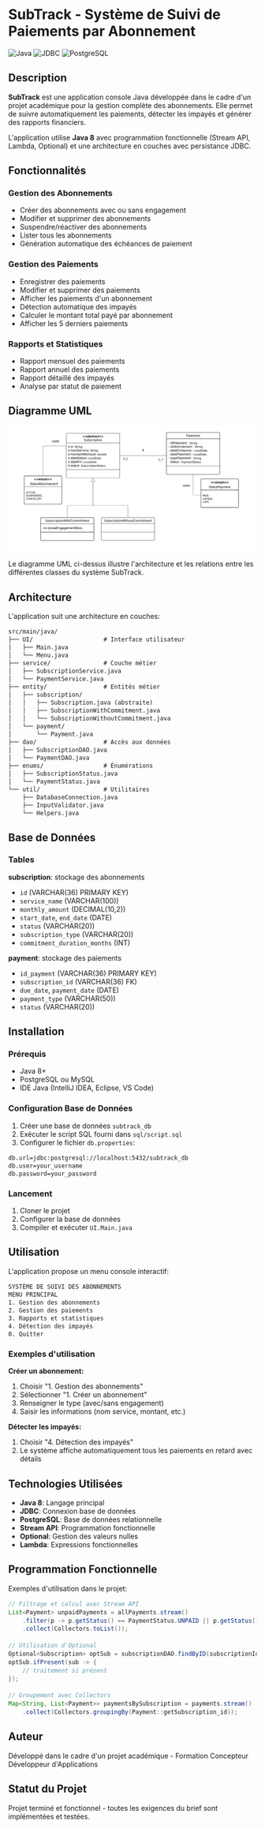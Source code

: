 # SubTrack - Système de Suivi de Paiements par Abonnement

![Java](https://img.shields.io/badge/Java-8-ED8B00?style=for-the-badge&logo=openjdk&logoColor=white)
![JDBC](https://img.shields.io/badge/JDBC-Database-4479A1?style=for-the-badge&logo=mysql&logoColor=white)
![PostgreSQL](https://img.shields.io/badge/PostgreSQL-316192?style=for-the-badge&logo=postgresql&logoColor=white)

## Description

**SubTrack** est une application console Java développée dans le cadre d'un projet académique pour la gestion complète des abonnements. Elle permet de suivre automatiquement les paiements, détecter les impayés et générer des rapports financiers.

L'application utilise **Java 8** avec programmation fonctionnelle (Stream API, Lambda, Optional) et une architecture en couches avec persistance JDBC.

## Fonctionnalités

### Gestion des Abonnements
- Créer des abonnements avec ou sans engagement
- Modifier et supprimer des abonnements
- Suspendre/réactiver des abonnements
- Lister tous les abonnements
- Génération automatique des échéances de paiement

### Gestion des Paiements
- Enregistrer des paiements
- Modifier et supprimer des paiements
- Afficher les paiements d'un abonnement
- Détection automatique des impayés
- Calculer le montant total payé par abonnement
- Afficher les 5 derniers paiements

### Rapports et Statistiques
- Rapport mensuel des paiements
- Rapport annuel des paiements
- Rapport détaillé des impayés
- Analyse par statut de paiement

## Diagramme UML

![Diagramme UML du Système](uml\ClassDiagram.png)

Le diagramme UML ci-dessus illustre l'architecture et les relations entre les différentes classes du système SubTrack.

## Architecture

L'application suit une architecture en couches:

```
src/main/java/
├── UI/                    # Interface utilisateur
│   ├── Main.java
│   └── Menu.java
├── service/               # Couche métier
│   ├── SubscriptionService.java
│   └── PaymentService.java
├── entity/                # Entités métier
│   ├── subscription/
│   │   ├── Subscription.java (abstraite)
│   │   ├── SubscriptionWithCommitment.java
│   │   └── SubscriptionWithoutCommitment.java
│   └── payment/
│       └── Payment.java
├── dao/                   # Accès aux données
│   ├── SubscriptionDAO.java
│   └── PaymentDAO.java
├── enums/                 # Énumérations
│   ├── SubscriptionStatus.java
│   └── PaymentStatus.java
└── util/                  # Utilitaires
    ├── DatabaseConnection.java
    ├── InputValidator.java
    └── Helpers.java
```

## Base de Données

### Tables
**subscription**: stockage des abonnements
- `id` (VARCHAR(36) PRIMARY KEY)
- `service_name` (VARCHAR(100))
- `monthly_amount` (DECIMAL(10,2))
- `start_date`, `end_date` (DATE)
- `status` (VARCHAR(20))
- `subscription_type` (VARCHAR(20))
- `commitment_duration_months` (INT)

**payment**: stockage des paiements
- `id_payment` (VARCHAR(36) PRIMARY KEY)
- `subscription_id` (VARCHAR(36) FK)
- `due_date`, `payment_date` (DATE)
- `payment_type` (VARCHAR(50))
- `status` (VARCHAR(20))

## Installation

### Prérequis
- Java 8+
- PostgreSQL ou MySQL
- IDE Java (IntelliJ IDEA, Eclipse, VS Code)

### Configuration Base de Données

1. Créer une base de données `subtrack_db`
2. Exécuter le script SQL fourni dans `sql/script.sql`
3. Configurer le fichier `db.properties`:

```properties
db.url=jdbc:postgresql://localhost:5432/subtrack_db
db.user=your_username
db.password=your_password
```

### Lancement
1. Cloner le projet
2. Configurer la base de données
3. Compiler et exécuter `UI.Main.java`

## Utilisation

L'application propose un menu console interactif:

```
SYSTÈME DE SUIVI DES ABONNEMENTS
MENU PRINCIPAL
1. Gestion des abonnements
2. Gestion des paiements  
3. Rapports et statistiques
4. Détection des impayés
0. Quitter
```

### Exemples d'utilisation

**Créer un abonnement:**
1. Choisir "1. Gestion des abonnements"
2. Sélectionner "1. Créer un abonnement"
3. Renseigner le type (avec/sans engagement)
4. Saisir les informations (nom service, montant, etc.)

**Détecter les impayés:**
1. Choisir "4. Détection des impayés"
2. Le système affiche automatiquement tous les paiements en retard avec détails

## Technologies Utilisées

- **Java 8**: Langage principal
- **JDBC**: Connexion base de données
- **PostgreSQL**: Base de données relationnelle
- **Stream API**: Programmation fonctionnelle
- **Optional**: Gestion des valeurs nulles
- **Lambda**: Expressions fonctionnelles

## Programmation Fonctionnelle

Exemples d'utilisation dans le projet:

```java
// Filtrage et calcul avec Stream API
List<Payment> unpaidPayments = allPayments.stream()
    .filter(p -> p.getStatus() == PaymentStatus.UNPAID || p.getStatus() == PaymentStatus.LATE)
    .collect(Collectors.toList());

// Utilisation d'Optional
Optional<Subscription> optSub = subscriptionDAO.findByID(subscriptionId);
optSub.ifPresent(sub -> {
    // traitement si présent
});

// Groupement avec Collectors
Map<String, List<Payment>> paymentsBySubscription = payments.stream()
    .collect(Collectors.groupingBy(Payment::getSubscription_id));
```

## Auteur

Développé dans le cadre d'un projet académique - Formation Concepteur Développeur d'Applications

## Statut du Projet

Projet terminé et fonctionnel - toutes les exigences du brief sont implémentées et testées.